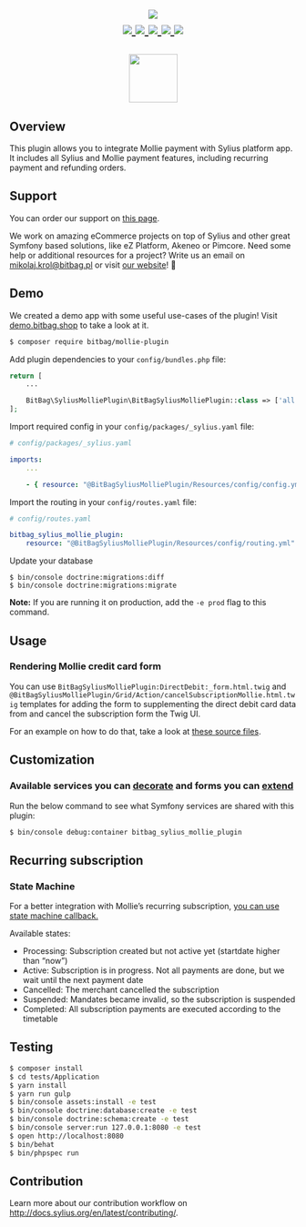 <h1 align="center">
    <a href="http://www.mollie.com" target="_blank">
        <img src="https://www.mollie.nl/files/Mollie-Logo-Style-Small.png" />
    </a>
    <br />
    <a href="https://packagist.org/packages/bitbag/mollie-plugin" title="License" target="_blank">
        <img src="https://img.shields.io/packagist/l/bitbag/mollie-plugin.svg" />
    </a>
    <a href="https://packagist.org/packages/bitbag/mollie-plugin" title="Version" target="_blank">
        <img src="https://img.shields.io/packagist/v/bitbag/mollie-plugin.svg" />
    </a>
    <a href="http://travis-ci.org/BitBagCommerce/SyliusMolliePlugin" title="Build status" target="_blank">
            <img src="https://img.shields.io/travis/BitBagCommerce/SyliusMolliePlugin/master.svg" />
        </a>
    <a href="https://scrutinizer-ci.com/g/BitBagCommerce/SyliusMolliePlugin/" title="Scrutinizer" target="_blank">
        <img src="https://img.shields.io/scrutinizer/g/BitBagCommerce/SyliusMolliePlugin.svg" />
    </a>
    <a href="https://packagist.org/packages/bitbag/mollie-plugin" title="Total Downloads" target="_blank">
        <img src="https://poser.pugx.org/bitbag/mollie-plugin/downloads" />
    </a>
    <p>
        <img src="https://sylius.com/assets/badge-approved-by-sylius.png" width="85">
    </p>
</h1>

## Overview

This plugin allows you to integrate Mollie payment with Sylius platform app. It includes all Sylius and Mollie payment features, including recurring payment and refunding orders.

## Support

You can order our support on [this page](https://bitbag.io/contact).

We work on amazing eCommerce projects on top of Sylius and other great Symfony based solutions, like eZ Platform, Akeneo or Pimcore.
Need some help or additional resources for a project? Write us an email on mikolaj.krol@bitbag.pl or visit
[our website](https://bitbag.shop/)! :rocket:

## Demo

We created a demo app with some useful use-cases of the plugin! Visit [demo.bitbag.shop](https://demo.bitbag.shop) to take a look at it. 

```bash
$ composer require bitbag/mollie-plugin
```


Add plugin dependencies to your `config/bundles.php` file:
```php
return [
    ...

    BitBag\SyliusMolliePlugin\BitBagSyliusMolliePlugin::class => ['all' => true],
];
```

Import required config in your `config/packages/_sylius.yaml` file:
```yaml
# config/packages/_sylius.yaml

imports:
    ...

    - { resource: "@BitBagSyliusMolliePlugin/Resources/config/config.yml" }
```

Import the routing in your `config/routes.yaml` file:
```yaml
# config/routes.yaml

bitbag_sylius_mollie_plugin:
    resource: "@BitBagSyliusMolliePlugin/Resources/config/routing.yml"
```

Update your database
```
$ bin/console doctrine:migrations:diff
$ bin/console doctrine:migrations:migrate
```

**Note:** If you are running it on production, add the `-e prod` flag to this command.

## Usage

### Rendering Mollie credit card form

You can  use `BitBagSyliusMolliePlugin:DirectDebit:_form.html.twig` and `@BitBagSyliusMolliePlugin/Grid/Action/cancelSubscriptionMollie.html.twig` templates for adding the form to supplementing the direct debit card data from and cancel the subscription form the Twig UI.  

For an example on how to do that, take a look at [these source files](tests/Application/templates/bundles/SyliusShopBundle).

## Customization

### Available services you can [decorate](https://symfony.com/doc/current/service_container/service_decoration.html) and forms you can [extend](http://symfony.com/doc/current/form/create_form_type_extension.html)

Run the below command to see what Symfony services are shared with this plugin:
```bash
$ bin/console debug:container bitbag_sylius_mollie_plugin
```

## Recurring subscription

### State Machine

For a better integration with Mollie’s recurring subscription, [you can use state machine callback.](http://docs.sylius.com/en/1.1/customization/state_machine.html#how-to-add-a-new-callback)

Available states:

- Processing: Subscription created but not active yet (startdate higher than “now”)
- Active: Subscription is in progress. Not all payments are done, but we wait until the next payment date
- Cancelled: The merchant cancelled the subscription
- Suspended: Mandates became invalid, so the subscription is suspended
- Completed: All subscription payments are executed according to the timetable

## Testing
```bash
$ composer install
$ cd tests/Application
$ yarn install
$ yarn run gulp
$ bin/console assets:install -e test
$ bin/console doctrine:database:create -e test
$ bin/console doctrine:schema:create -e test
$ bin/console server:run 127.0.0.1:8080 -e test
$ open http://localhost:8080
$ bin/behat
$ bin/phpspec run
```

## Contribution

Learn more about our contribution workflow on http://docs.sylius.org/en/latest/contributing/.
